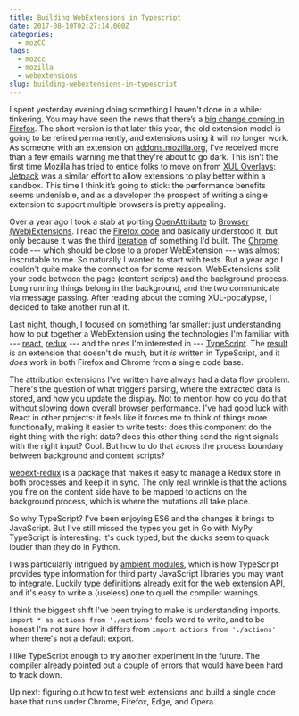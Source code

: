 ```yaml
---
title: Building WebExtensions in Typescript
date: 2017-08-10T02:27:14.000Z
categories:
  - mozCC
tags:
  - mozcc
  - mozilla
  - webextensions
slug: building-webextensions-in-typescript
---
```

I spent yesterday evening doing something I haven't done in a while: tinkering.
You may have seen the news that there’s a [big change coming in Firefox][1]. The
short version is that later this year, the old extension model is going to be
retired permanently, and extensions using it will no longer work. As someone
with an extension on [addons.mozilla.org][2], I've received more than a few
emails warning me that they're about to go dark. This isn’t the first time
Mozilla has tried to entice folks to move on from [XUL Overlays][3]:
[Jetpack][4] was a similar effort to allow extensions to play better within a
sandbox. This time I think it’s going to stick: the performance benefits seems
undeniable, and as a developer the prospect of writing a single extension to
support multiple browsers is pretty appealing.

Over a year ago I took a stab at porting [OpenAttribute][5] to [Browser
(Web)Extensions][6]. I read the [Firefox code][7] and basically understood it,
but only because it was the third [iteration][8] of something I'd built. The
[Chrome code][9] --- which should be close to a proper WebExtension --- was
almost inscrutable to me. So naturally I wanted to start with tests. But a year
ago I couldn't quite make the connection for some reason. WebExtensions split
your code between the page (content scripts) and the background process. Long
running things belong in the background, and the two communicate via message
passing. After reading about the coming XUL-pocalypse, I decided to take another
run at it.

Last night, though, I focused on something far smaller: just understanding how
to put together a WebExtension using the technologies I'm familiar with ---
[react][10], [redux][11] --- and the ones I'm interested in ---
[TypeScript][12]. The [result][13] is an extension that doesn't do much, but it
_is_ written in TypeScript, and it _does_ work in both Firefox and Chrome from a
single code base.

The attribution extensions I've written have always had a data flow problem.
There's the question of what triggers parsing, where the extracted data is
stored, and how you update the display. Not to mention how do you do that
without slowing down overall browser performance. I've had good luck with React
in other projects: it feels like it forces me to think of things more
functionally, making it easier to write tests: does this component do the right
thing with the right data? does this other thing send the right signals with the
right input? Cool. But how to do that across the process boundary between
background and content scripts?

[webext-redux][14] is a package that makes it easy to manage a Redux store in
both processes and keep it in sync. The only real wrinkle is that the actions
you fire on the content side have to be mapped to actions on the background
process, which is where the mutations all take place.

So why TypeScript? I've been enjoying ES6 and the changes it brings to
JavaScript. But I've still missed the types you get in Go with MyPy. TypeScript
is interesting: it's duck typed, but the ducks seem to quack louder than they do
in Python.

I was particularly intrigued by [ambient modules][15], which is how TypeScript
provides type information for third party JavaScript libraries you may want to
integrate. Luckily type definitions already exit for the web extension API, and
it's easy to write a (useless) one to quell the compiler warnings.

I think the biggest shift I've been trying to make is understanding imports.
`import * as actions from './actions'` feels weird to write, and to be honest
I'm not sure how it differs from `import actions from './actions'` when there's
not a default export.

I like TypeScript enough to try another experiment in the future. The compiler
already pointed out a couple of errors that would have been hard to track down.

Up next: figuring out how to test web extensions and build a single code base
that runs under Chrome, Firefox, Edge, and Opera.

 [1]: http://www.tomshardware.com/news/firefox-webextensions-deprecating-old-addons,34723.html
 [2]: https://addons.mozilla.org/en-US/firefox/addon/openattribute/
 [3]: https://developer.mozilla.org/en-US/docs/Mozilla/Tech/XUL/Overlays
 [4]: https://wiki.mozilla.org/Jetpack
 [5]: http://openattribute.com
 [6]: https://browserext.github.io/browserext/
 [7]: https://github.com/nyergler/openattribute-firefox
 [8]: https://wiki.creativecommons.org/wiki/MozCC
 [9]: https://github.com/pgogy/openattribute-chrome
 [10]: https://facebook.github.io/react/
 [11]: http://redux.js.org
 [12]: http://www.typescriptlang.org
 [13]: https://github.com/nyergler/typescript-react-redux-webext
 [14]: https://github.com/ivantsov/redux-webext
 [15]: https://www.typescriptlang.org/docs/handbook/modules.html#ambient_modules
